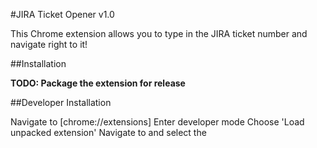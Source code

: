 #JIRA Ticket Opener v1.0

This Chrome extension allows you to type in the JIRA ticket number and navigate right to it! 

##Installation

**TODO: Package the extension for release**

##Developer Installation

Navigate to [chrome://extensions]
Enter developer mode
Choose 'Load unpacked extension'
Navigate to and select the 